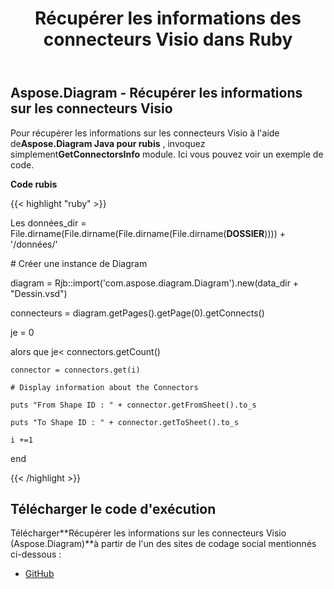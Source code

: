 ﻿---
title: Récupérer les informations des connecteurs Visio dans Ruby
type: docs
weight: 20
url: /fr/java/retrieve-visio-connectors-information-in-ruby/
---
## **Aspose.Diagram - Récupérer les informations sur les connecteurs Visio**
 Pour récupérer les informations sur les connecteurs Visio à l'aide de**Aspose.Diagram Java pour rubis** , invoquez simplement**GetConnectorsInfo** module. Ici vous pouvez voir un exemple de code.

**Code rubis**

{{< highlight "ruby" >}}

 Les données_dir = File.dirname(File.dirname(File.dirname(File.dirname(__DOSSIER__)))) + '/données/'

\# Créer une instance de Diagram

diagram = Rjb::import('com.aspose.diagram.Diagram').new(data_dir + "Dessin.vsd")

connecteurs = diagram.getPages().getPage(0).getConnects()

je = 0

 alors que je< connectors.getCount()

    connector = connectors.get(i)

    # Display information about the Connectors

    puts "From Shape ID : " + connector.getFromSheet().to_s

    puts "To Shape ID : " + connector.getToSheet().to_s

    i +=1

end

{{< /highlight >}}
## **Télécharger le code d'exécution**
 Télécharger**Récupérer les informations sur les connecteurs Visio (Aspose.Diagram)**à partir de l'un des sites de codage social mentionnés ci-dessous :

- [GitHub](https://github.com/asposediagram/Aspose.Diagram-for-Java/blob/master/Plugins/Aspose_Diagram_Java_for_Ruby/lib/asposediagramjava/Diagrams/getconnectorsinfo.rb)

